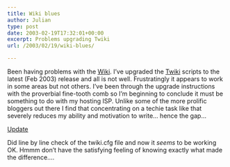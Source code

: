 ```yaml
---
title: Wiki blues
author: Julian
type: post
date: 2003-02-19T17:32:01+00:00
excerpt: Problems upgrading Twiki
url: /2003/02/19/wiki-blues/

---
```

Been having problems with the [Wiki][1]. I&#8217;ve upgraded the [Twiki][2] scripts to the latest (Feb 2003) release and all is not well. Frustratingly it appears to work in some areas but not others. I&#8217;ve been through the upgrade instructions with the proverbial fine-tooth comb so I&#8217;m beginning to conclude it must be something to do with my hosting ISP. Unlike some of the more prolific bloggers out there I find that concentrating on a techie task like that severely reduces my ability and motivation to write&#8230; hence the gap&#8230;
  
<ins>Update</ins>
  
Did line by line check of the twiki.cfg file and now it _seems_ to be working OK. Hmmm don&#8217;t have the satisfying feeling of knowing exactly what made the difference&#8230;.

 [1]: https://www.synesthesia.co.uk/cgi-bin/view.cgi
 [2]: https://www.twiki.org